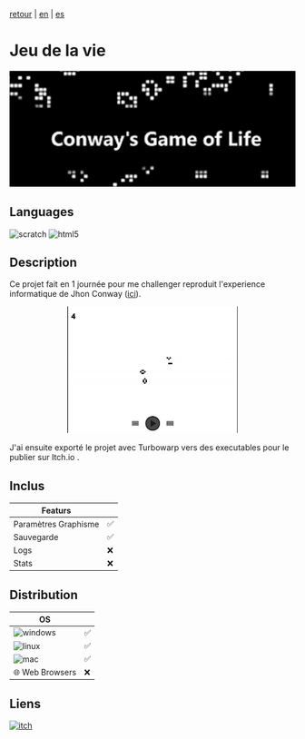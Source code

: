 [retour](/README.md) | [en](/translation/en/game-of-life.md) | [es](/translation/es/game-of-life.md)
  
# Jeu de la vie

<p align="center">
  <img src="/image/game-of-life-logo.png" width="600" alt="Game of life logo">
</p>

## Languages

<img alt="scratch" src="https://img.shields.io/badge/Scratch-FF6F00?style=for-the-badge&logo=Scratch&logoColor=white"/> <img alt="html5" src="https://img.shields.io/badge/HTML5-E34F26?style=for-the-badge&logo=html5&logoColor=white"/>

## Description
Ce projet fait en 1 journée pour me challenger reproduit l'experience informatique de Jhon Conway ([ici](https://fr.wikipedia.org/wiki/Jeu_de_la_vie)).

<p align="center">
  <img src="/image/game-of-life-main-page.png" width="300" alt="game-of-life-main-page">
</p>

J'ai ensuite exporté le projet avec Turbowarp vers des executables pour le publier sur Itch.io .    


## Inclus

| Featurs | |
|---------------|---------------|
| Paramètres Graphisme | ✅ |
| Sauvegarde | ✅ |
| Logs | ❌ |
| Stats | ❌ |

## Distribution

| OS | |
|---------------|---------------|
| <img alt="windows" src="https://img.shields.io/badge/Windows-0078D6?style=for-the-badge&logo=windows&logoColor=white"/> | ✅ |
| <img alt="linux" src="https://img.shields.io/badge/Linux-FCC624?style=for-the-badge&logo=linux&logoColor=black"/> | ✅ |
| <img alt="mac" src="https://img.shields.io/badge/mac%20os-000000?style=for-the-badge&logo=apple&logoColor=white"/> | ✅ |
| 🌐 Web Browsers | ❌ |


## Liens

<a target="_blank" href="https://tomyo.itch.io/conways-game-of-life">
      <img alt="itch" src="https://img.shields.io/badge/Itch.io-FA5C5C?style=for-the-badge&logo=itchdotio&logoColor=white">
</a>
